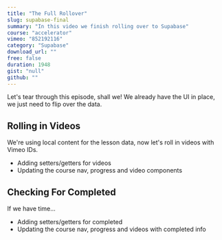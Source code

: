 ```yaml
---
title: "The Full Rollover"
slug: supabase-final
summary: "In this video we finish rolling over to Supabase"
course: "accelerator"
vimeo: "852192116"
category: "Supabase"
download_url: ""
free: false
duration: 1948
gist: "null"
github: ""
---
```


Let's tear through this episode, shall we! We already have the UI in place, we just need to flip over the data.

## Rolling in Videos
We're using local content for the lesson data, now let's roll in videos with Vimeo IDs.

 - Adding setters/getters for videos
 - Updating the course nav, progress and video components

## Checking For Completed
If we have time...

 - Adding setters/getters for completed
 - Updating the course nav, progress and videos with completed info


